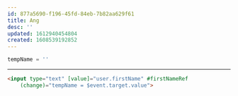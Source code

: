 ```yaml
---
id: 877a5690-f196-45fd-84eb-7b82aa629f61
title: Ang
desc: ''
updated: 1612940454804
created: 1608539192852
---
```

```ts
tempName = ''
```
---
```html
<input type="text" [value]="user.firstName" #firstNameRef
    (change)="tempName = $event.target.value">
```
